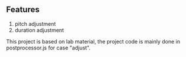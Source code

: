 ## Features
1. pitch adjustment
2. duration adjustment

This project is based on lab material, the project code is mainly done in postprocessor.js for case "adjust".